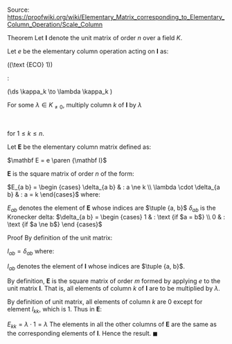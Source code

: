 # 

Source: https://proofwiki.org/wiki/Elementary_Matrix_corresponding_to_Elementary_Column_Operation/Scale_Column

Theorem
Let $\mathbf I$ denote the unit matrix of order $n$ over a field $K$.

Let $e$ be the elementary column operation acting on $\mathbf I$ as:




\((\text {ECO} 1)\)  

$:$  







\(\ds \kappa_k \to \lambda \kappa_k \)   





For some $\lambda \in K_{\ne 0}$, multiply column $k$ of $\mathbf I$ by $\lambda$   

  

for $1 \le k \le n$.

Let $\mathbf E$ be the elementary column matrix defined as:

$\mathbf E = e \paren {\mathbf I}$

$\mathbf E$ is the square matrix of order $n$ of the form:

$E_{a b} = \begin {cases} \delta_{a b} & : a \ne k \\ \lambda \cdot \delta_{a b} & : a = k \end{cases}$
where:

$E_{a b}$ denotes the element of $\mathbf E$ whose indices are $\tuple {a, b}$
$\delta_{a b}$ is the Kronecker delta:
$\delta_{a b} = \begin {cases} 1 & : \text {if $a = b$} \\ 0 & : \text {if $a \ne b$} \end {cases}$


Proof
By definition of the unit matrix:

$I_{a b} = \delta_{a b}$
where:

$I_{a b}$ denotes the element of $\mathbf I$ whose indices are $\tuple {a, b}$.

By definition, $\mathbf E$ is the square matrix of order $m$ formed by applying $e$ to the unit matrix $\mathbf I$.
That is, all elements of column $k$ of $\mathbf I$ are to be multiplied by $\lambda$.

By definition of unit matrix, all elements of column $k$ are $0$ except for element $I_{k k}$, which is $1$.
Thus in $\mathbf E$:

$E_{k k} = \lambda \cdot 1 = \lambda$
The elements in all the other columns of $\mathbf E$ are the same as the corresponding elements of $\mathbf I$.
Hence the result.
$\blacksquare$





